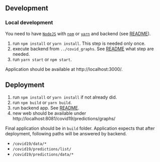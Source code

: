 ## Development
### Local development
You need to have [`NodeJS`](https://nodejs.org/) with [`npm`](https://www.npmjs.com/) or [`yarn`](https://yarnpkg.com/) and backend (see [README](../covid_graphs/README.md)).

1. run `npm install` or `yarn install`. This step is needed only once.
1. execute backend from `../covid_graphs`. See [README](../README.md) what step are needed.
1. run `yarn start` or `npm start`.

Application should be available at http://localhost:3000/.

## Deployment
1. run `npm install` or `yarn install` if not already did.
1. run `npm build` or `yarn build`.
1. run backend app. See [README](../README.md).
1. new web should be available under http://localhost:8081/covid19/predictions/graphs/

Final application should be in `build` folder. Application expects that after deployment, following paths will be answered by backend.
* `/covid19/data/*`
* `/covid19/predictions/list/`
* `/covid19/predictions/data/*`
